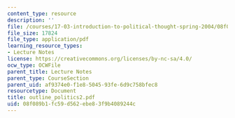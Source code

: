 ```yaml
---
content_type: resource
description: ''
file: /courses/17-03-introduction-to-political-thought-spring-2004/08f089b1fc59d562ebe83f9b4089244c_outline_politics2.pdf
file_size: 17824
file_type: application/pdf
learning_resource_types:
- Lecture Notes
license: https://creativecommons.org/licenses/by-nc-sa/4.0/
ocw_type: OCWFile
parent_title: Lecture Notes
parent_type: CourseSection
parent_uid: af9374e0-f1e8-5045-93fe-6d9c758bfec8
resourcetype: Document
title: outline_politics2.pdf
uid: 08f089b1-fc59-d562-ebe8-3f9b4089244c
---
```


